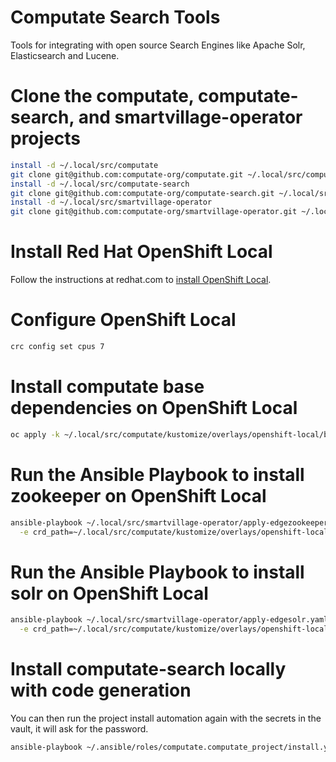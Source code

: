 
# Computate Search Tools

Tools for integrating with open source Search Engines like Apache Solr, Elasticsearch and Lucene. 

# Clone the computate, computate-search, and smartvillage-operator projects

```bash
install -d ~/.local/src/computate
git clone git@github.com:computate-org/computate.git ~/.local/src/computate
install -d ~/.local/src/computate-search
git clone git@github.com:computate-org/computate-search.git ~/.local/src/computate-search
install -d ~/.local/src/smartvillage-operator
git clone git@github.com:computate-org/smartvillage-operator.git ~/.local/src/smartvillage-operator
```

# Install Red Hat OpenShift Local

Follow the instructions at redhat.com to [install OpenShift Local](https://developers.redhat.com/products/openshift-local/overview). 

# Configure OpenShift Local

```bash
crc config set cpus 7
```

# Install computate base dependencies on OpenShift Local

```bash
oc apply -k ~/.local/src/computate/kustomize/overlays/openshift-local/base/
```

# Run the Ansible Playbook to install zookeeper on OpenShift Local

```bash
ansible-playbook ~/.local/src/smartvillage-operator/apply-edgezookeeper.yaml \
  -e crd_path=~/.local/src/computate/kustomize/overlays/openshift-local/ansible/zookeeper/default/edgezookeeper.yaml
```

# Run the Ansible Playbook to install solr on OpenShift Local

```bash
ansible-playbook ~/.local/src/smartvillage-operator/apply-edgesolr.yaml \
  -e crd_path=~/.local/src/computate/kustomize/overlays/openshift-local/ansible/solr/default/edgesolr.yaml
```

# Install computate-search locally with code generation

You can then run the project install automation again with the secrets in the vault, it will ask for the password. 

```bash
ansible-playbook ~/.ansible/roles/computate.computate_project/install.yml -e SITE_NAME=computate-search -e ENABLE_CODE_GENERATION_SERVICE=true
```
